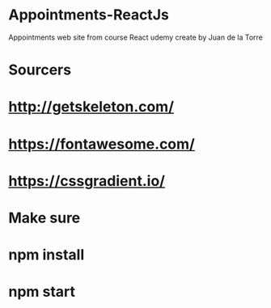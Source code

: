 # Appointments-ReactJs
Appointments web site from course React udemy create by Juan de la Torre

# Sourcers 
# http://getskeleton.com/
# https://fontawesome.com/
# https://cssgradient.io/

# Make sure
# npm install
# npm start
